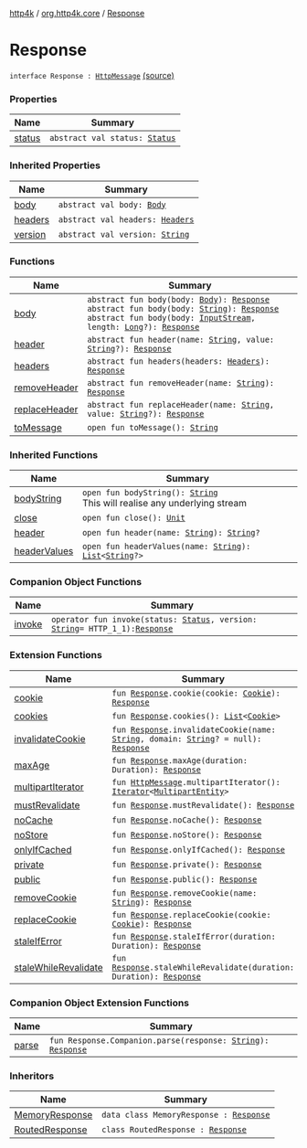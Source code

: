 [http4k](../../index.md) / [org.http4k.core](../index.md) / [Response](./index.md)

# Response

`interface Response : `[`HttpMessage`](../-http-message/index.md) [(source)](https://github.com/http4k/http4k/blob/master/http4k-core/src/main/kotlin/org/http4k/core/http.kt#L189)

### Properties

| Name | Summary |
|---|---|
| [status](status.md) | `abstract val status: `[`Status`](../-status/index.md) |

### Inherited Properties

| Name | Summary |
|---|---|
| [body](../-http-message/body.md) | `abstract val body: `[`Body`](../-body/index.md) |
| [headers](../-http-message/headers.md) | `abstract val headers: `[`Headers`](../-headers.md) |
| [version](../-http-message/version.md) | `abstract val version: `[`String`](https://kotlinlang.org/api/latest/jvm/stdlib/kotlin/-string/index.html) |

### Functions

| Name | Summary |
|---|---|
| [body](body.md) | `abstract fun body(body: `[`Body`](../-body/index.md)`): `[`Response`](./index.md)<br>`abstract fun body(body: `[`String`](https://kotlinlang.org/api/latest/jvm/stdlib/kotlin/-string/index.html)`): `[`Response`](./index.md)<br>`abstract fun body(body: `[`InputStream`](http://docs.oracle.com/javase/6/docs/api/java/io/InputStream.html)`, length: `[`Long`](https://kotlinlang.org/api/latest/jvm/stdlib/kotlin/-long/index.html)`?): `[`Response`](./index.md) |
| [header](header.md) | `abstract fun header(name: `[`String`](https://kotlinlang.org/api/latest/jvm/stdlib/kotlin/-string/index.html)`, value: `[`String`](https://kotlinlang.org/api/latest/jvm/stdlib/kotlin/-string/index.html)`?): `[`Response`](./index.md) |
| [headers](headers.md) | `abstract fun headers(headers: `[`Headers`](../-headers.md)`): `[`Response`](./index.md) |
| [removeHeader](remove-header.md) | `abstract fun removeHeader(name: `[`String`](https://kotlinlang.org/api/latest/jvm/stdlib/kotlin/-string/index.html)`): `[`Response`](./index.md) |
| [replaceHeader](replace-header.md) | `abstract fun replaceHeader(name: `[`String`](https://kotlinlang.org/api/latest/jvm/stdlib/kotlin/-string/index.html)`, value: `[`String`](https://kotlinlang.org/api/latest/jvm/stdlib/kotlin/-string/index.html)`?): `[`Response`](./index.md) |
| [toMessage](to-message.md) | `open fun toMessage(): `[`String`](https://kotlinlang.org/api/latest/jvm/stdlib/kotlin/-string/index.html) |

### Inherited Functions

| Name | Summary |
|---|---|
| [bodyString](../-http-message/body-string.md) | `open fun bodyString(): `[`String`](https://kotlinlang.org/api/latest/jvm/stdlib/kotlin/-string/index.html)<br>This will realise any underlying stream |
| [close](../-http-message/close.md) | `open fun close(): `[`Unit`](https://kotlinlang.org/api/latest/jvm/stdlib/kotlin/-unit/index.html) |
| [header](../-http-message/header.md) | `open fun header(name: `[`String`](https://kotlinlang.org/api/latest/jvm/stdlib/kotlin/-string/index.html)`): `[`String`](https://kotlinlang.org/api/latest/jvm/stdlib/kotlin/-string/index.html)`?` |
| [headerValues](../-http-message/header-values.md) | `open fun headerValues(name: `[`String`](https://kotlinlang.org/api/latest/jvm/stdlib/kotlin/-string/index.html)`): `[`List`](https://kotlinlang.org/api/latest/jvm/stdlib/kotlin.collections/-list/index.html)`<`[`String`](https://kotlinlang.org/api/latest/jvm/stdlib/kotlin/-string/index.html)`?>` |

### Companion Object Functions

| Name | Summary |
|---|---|
| [invoke](invoke.md) | `operator fun invoke(status: `[`Status`](../-status/index.md)`, version: `[`String`](https://kotlinlang.org/api/latest/jvm/stdlib/kotlin/-string/index.html)` = HTTP_1_1): `[`Response`](./index.md) |

### Extension Functions

| Name | Summary |
|---|---|
| [cookie](../../org.http4k.core.cookie/cookie.md) | `fun `[`Response`](./index.md)`.cookie(cookie: `[`Cookie`](../../org.http4k.core.cookie/-cookie/index.md)`): `[`Response`](./index.md) |
| [cookies](../../org.http4k.core.cookie/cookies.md) | `fun `[`Response`](./index.md)`.cookies(): `[`List`](https://kotlinlang.org/api/latest/jvm/stdlib/kotlin.collections/-list/index.html)`<`[`Cookie`](../../org.http4k.core.cookie/-cookie/index.md)`>` |
| [invalidateCookie](../../org.http4k.core.cookie/invalidate-cookie.md) | `fun `[`Response`](./index.md)`.invalidateCookie(name: `[`String`](https://kotlinlang.org/api/latest/jvm/stdlib/kotlin/-string/index.html)`, domain: `[`String`](https://kotlinlang.org/api/latest/jvm/stdlib/kotlin/-string/index.html)`? = null): `[`Response`](./index.md) |
| [maxAge](../max-age.md) | `fun `[`Response`](./index.md)`.maxAge(duration: Duration): `[`Response`](./index.md) |
| [multipartIterator](../multipart-iterator.md) | `fun `[`HttpMessage`](../-http-message/index.md)`.multipartIterator(): `[`Iterator`](https://kotlinlang.org/api/latest/jvm/stdlib/kotlin.collections/-iterator/index.html)`<`[`MultipartEntity`](../-multipart-entity/index.md)`>` |
| [mustRevalidate](../must-revalidate.md) | `fun `[`Response`](./index.md)`.mustRevalidate(): `[`Response`](./index.md) |
| [noCache](../no-cache.md) | `fun `[`Response`](./index.md)`.noCache(): `[`Response`](./index.md) |
| [noStore](../no-store.md) | `fun `[`Response`](./index.md)`.noStore(): `[`Response`](./index.md) |
| [onlyIfCached](../only-if-cached.md) | `fun `[`Response`](./index.md)`.onlyIfCached(): `[`Response`](./index.md) |
| [private](../private.md) | `fun `[`Response`](./index.md)`.private(): `[`Response`](./index.md) |
| [public](../public.md) | `fun `[`Response`](./index.md)`.public(): `[`Response`](./index.md) |
| [removeCookie](../../org.http4k.core.cookie/remove-cookie.md) | `fun `[`Response`](./index.md)`.removeCookie(name: `[`String`](https://kotlinlang.org/api/latest/jvm/stdlib/kotlin/-string/index.html)`): `[`Response`](./index.md) |
| [replaceCookie](../../org.http4k.core.cookie/replace-cookie.md) | `fun `[`Response`](./index.md)`.replaceCookie(cookie: `[`Cookie`](../../org.http4k.core.cookie/-cookie/index.md)`): `[`Response`](./index.md) |
| [staleIfError](../stale-if-error.md) | `fun `[`Response`](./index.md)`.staleIfError(duration: Duration): `[`Response`](./index.md) |
| [staleWhileRevalidate](../stale-while-revalidate.md) | `fun `[`Response`](./index.md)`.staleWhileRevalidate(duration: Duration): `[`Response`](./index.md) |

### Companion Object Extension Functions

| Name | Summary |
|---|---|
| [parse](../parse.md) | `fun Response.Companion.parse(response: `[`String`](https://kotlinlang.org/api/latest/jvm/stdlib/kotlin/-string/index.html)`): `[`Response`](./index.md) |

### Inheritors

| Name | Summary |
|---|---|
| [MemoryResponse](../-memory-response/index.md) | `data class MemoryResponse : `[`Response`](./index.md) |
| [RoutedResponse](../../org.http4k.routing/-routed-response/index.md) | `class RoutedResponse : `[`Response`](./index.md) |
